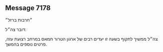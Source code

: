 ## Message 7178

״חרבות ברזל״

דובר צה״ל:

צה״ל ממשיך לתקוף בשעה זו יעדים רבים של ארגון הטרור חמאס במרחב רצועת עזה, פרטים נוספים בהמשך.

